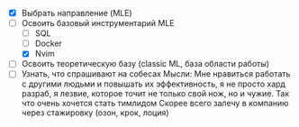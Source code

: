 - [x] Выбрать направление (MLE)
- [ ] Освоить базовый инструментарий MLE
	- [ ] SQL
	- [ ] Docker
	- [x] Nvim
- [ ] Освоить теоретическую базу (classic ML, база области работы)
- [ ] Узнать, что спрашивают на собесах
Мысли:
Мне нравиться работать с другими людьми и повышать их эффективность, я не просто хард разраб, я лезвие, которое точит не только свой нож, но и чужие. Так что очень хочется стать тимлидом
Скорее всего залечу в компанию через стажировку (озон, крок, лоция)
